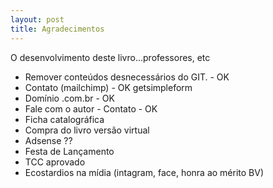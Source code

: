 ```yaml
---
layout: post
title: Agradecimentos
---
```


O desenvolvimento deste livro...professores, etc

- Remover conteúdos desnecessários do GIT. - OK
- Contato (mailchimp) - OK getsimpleform
- Domínio .com.br - OK
- Fale com o autor - Contato - OK
- Ficha catalográfica
- Compra do livro versão virtual
- Adsense ??
- Festa de Lançamento
- TCC aprovado
- Ecostardios na mídia (intagram, face, honra ao mérito BV)

